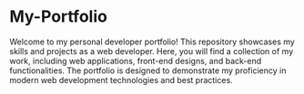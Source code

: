 # My-Portfolio
Welcome to my personal developer portfolio! This repository showcases my skills and projects as a web developer. Here, you will find a collection of my work, including web applications, front-end designs, and back-end functionalities. The portfolio is designed to demonstrate my proficiency in modern web development technologies and best practices.
